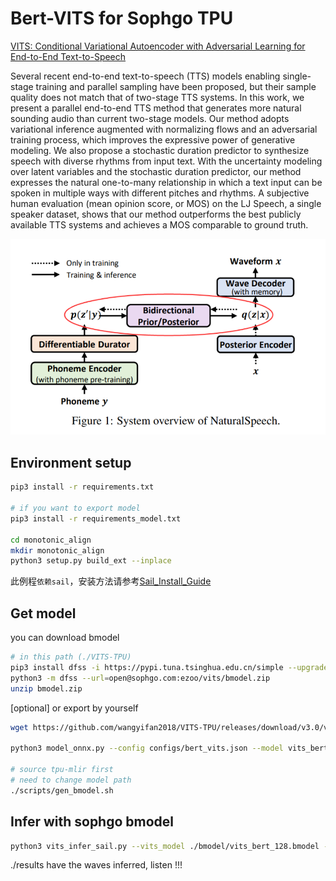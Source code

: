 # Bert-VITS for Sophgo TPU

[VITS: Conditional Variational Autoencoder with Adversarial Learning for End-to-End Text-to-Speech](https://github.com/PlayVoice/vits_chinese)

Several recent end-to-end text-to-speech (TTS) models enabling single-stage training and parallel sampling have been proposed, but their sample quality does not match that of two-stage TTS systems. In this work, we present a parallel end-to-end TTS method that generates more natural sounding audio than current two-stage models. Our method adopts variational inference augmented with normalizing flows and an adversarial training process, which improves the expressive power of generative modeling. We also propose a stochastic duration predictor to synthesize speech with diverse rhythms from input text. With the uncertainty modeling over latent variables and the stochastic duration predictor, our method expresses the natural one-to-many relationship in which a text input can be spoken in multiple ways with different pitches and rhythms. A subjective human evaluation (mean opinion score, or MOS) on the LJ Speech, a single speaker dataset, shows that our method outperforms the best publicly available TTS systems and achieves a MOS comparable to ground truth.

![VITS](./vits.png)

## Environment setup

```bash
pip3 install -r requirements.txt

# if you want to export model
pip3 install -r requirements_model.txt

cd monotonic_align
mkdir monotonic_align
python3 setup.py build_ext --inplace
```

此例程`依赖sail`，安装方法请参考[Sail_Install_Guide](./docs/Sail_Install_Guide.md)

## Get model

you can download bmodel
```bash
# in this path (./VITS-TPU)
pip3 install dfss -i https://pypi.tuna.tsinghua.edu.cn/simple --upgrade
python3 -m dfss --url=open@sophgo.com:ezoo/vits/bmodel.zip
unzip bmodel.zip
```

[optional] or export by yourself
```bash
wget https://github.com/wangyifan2018/VITS-TPU/releases/download/v3.0/vits_bert_model.pth

python3 model_onnx.py --config configs/bert_vits.json --model vits_bert_model.pth

# source tpu-mlir first
# need to change model path
./scripts/gen_bmodel.sh
```

## Infer with sophgo bmodel

```bash
python3 vits_infer_sail.py --vits_model ./bmodel/vits_bert_128.bmodel --bert_model ./bmodel/bert_1684x_f32.bmodel --text_file vits_infer_item.txt --dev_id 0
```

./results have the waves inferred, listen !!!
